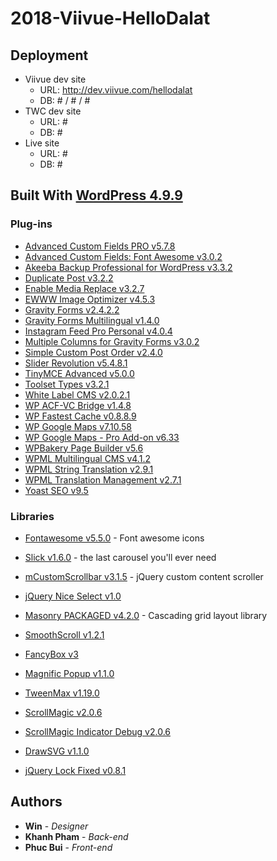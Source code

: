 # 2018-Viivue-HelloDalat

## Deployment

* Viivue dev site
    * URL: http://dev.viivue.com/hellodalat
    * DB: # / # / #
* TWC dev site
    * URL: #
    * DB: #
* Live site
    * URL: #
    * DB: #

## Built With [WordPress 4.9.9](https://wordpress.org/download/)

### Plug-ins

* [Advanced Custom Fields PRO v5.7.8](https://www.advancedcustomfields.com/pro/)
* [Advanced Custom Fields: Font Awesome v3.0.2](https://wordpress.org/plugins/advanced-custom-fields-font-awesome/)
* [Akeeba Backup Professional for WordPress v3.3.2](https://www.akeebabackup.com/products/akeeba-backup-wordpress.html)
* [Duplicate Post v3.2.2](https://duplicate-post.lopo.it/)
* [Enable Media Replace v3.2.7](https://shortpixel.com/)
* [EWWW Image Optimizer v4.5.3](https://ewww.io/)
* [Gravity Forms v2.4.2.2](https://www.gravityforms.com)
* [Gravity Forms Multilingual v1.4.0](https://www.onthegosystems.com/)
* [Instagram Feed Pro Personal v4.0.4](https://smashballoon.com/)
* [Multiple Columns for Gravity Forms v3.0.2](http://www.webholism.com/)
* [Simple Custom Post Order v2.4.0](https://colorlib.com/wp/)
* [Slider Revolution v5.4.8.1](https://revolution.themepunch.com/)
* [TinyMCE Advanced v5.0.0](https://wordpress.org/plugins/tinymce-advanced/)
* [Toolset Types v3.2.1](https://toolset.com)
* [White Label CMS v2.0.2.1](https://wordpress.org/plugins/white-label-cms/)
* [WP ACF-VC Bridge v1.4.8](http://wpacfvcbridge.com/)
* [WP Fastest Cache v0.8.8.9](#)
* [WP Google Maps v7.10.58](https://www.wpgmaps.com/)
* [WP Google Maps - Pro Add-on v6.33](https://www.wpgmaps.com/purchase-professional-version/)
* [WPBakery Page Builder v5.6](https://wpbakery.com/)
* [WPML Multilingual CMS v4.1.2](https://www.onthegosystems.com/)
* [WPML String Translation v2.9.1](https://www.onthegosystems.com/)
* [WPML Translation Management v2.7.1](https://www.onthegosystems.com/)
* [Yoast SEO v9.5](https://yoast.com/wordpress/plugins/seo/)

### Libraries

* [Fontawesome v5.5.0](https://fontawesome.com) - Font awesome icons
* [Slick v1.6.0](http://kenwheeler.github.io/slick/) - the last carousel you'll ever need
* [mCustomScrollbar v3.1.5](http://manos.malihu.gr/jquery-custom-content-scroller/) - jQuery custom content scroller
* [jQuery Nice Select v1.0](https://github.com/hernansartorio/jquery-nice-select)
* [Masonry PACKAGED v4.2.0](http://masonry.desandro.com) - Cascading grid layout library
* [SmoothScroll v1.2.1](https://github.com/gblazex/smoothscroll-for-websites/wiki)

* [FancyBox v3](http://fancyapps.com/fancybox/3/docs/)
* [Magnific Popup v1.1.0](http://dimsemenov.com/plugins/magnific-popup/)

* [TweenMax v1.19.0](https://greensock.com/docs)
* [ScrollMagic v2.0.6](http://scrollmagic.io/docs/index.html)
* [ScrollMagic Indicator Debug v2.0.6](http://scrollmagic.io/docs/index.html)
* [DrawSVG v1.1.0](https://github.com/lcdsantos/jquery-drawsvg)

* [jQuery Lock Fixed v0.8.1](https://github.com/ymschaap/jquery-lockfixed)

## Authors

* **Win** - *Designer*
* **Khanh Pham** - *Back-end*
* **Phuc Bui** - *Front-end*
